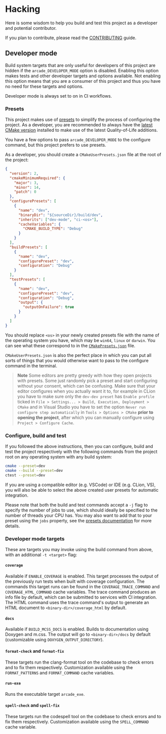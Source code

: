 # Hacking

Here is some wisdom to help you build and test this project as a developer and
potential contributor.

If you plan to contribute, please read the [CONTRIBUTING](CONTRIBUTING.md)
guide.

## Developer mode

Build system targets that are only useful for developers of this project are
hidden if the `arcade_DEVELOPER_MODE` option is disabled. Enabling this
option makes tests and other developer targets and options available. Not
enabling this option means that you are a consumer of this project and thus you
have no need for these targets and options.

Developer mode is always set to on in CI workflows.

### Presets

This project makes use of [presets][1] to simplify the process of configuring
the project. As a developer, you are recommended to always have the [latest
CMake version][2] installed to make use of the latest Quality-of-Life
additions.

You have a few options to pass `arcade_DEVELOPER_MODE` to the configure
command, but this project prefers to use presets.

As a developer, you should create a `CMakeUserPresets.json` file at the root of
the project:

```json
{
  "version": 2,
  "cmakeMinimumRequired": {
    "major": 3,
    "minor": 14,
    "patch": 0
  },
  "configurePresets": [
    {
      "name": "dev",
      "binaryDir": "${sourceDir}/build/dev",
      "inherits": ["dev-mode", "ci-<os>"],
      "cacheVariables": {
        "CMAKE_BUILD_TYPE": "Debug"
      }
    }
  ],
  "buildPresets": [
    {
      "name": "dev",
      "configurePreset": "dev",
      "configuration": "Debug"
    }
  ],
  "testPresets": [
    {
      "name": "dev",
      "configurePreset": "dev",
      "configuration": "Debug",
      "output": {
        "outputOnFailure": true
      }
    }
  ]
}
```

You should replace `<os>` in your newly created presets file with the name of
the operating system you have, which may be `win64`, `linux` or `darwin`. You
can see what these correspond to in the
[`CMakePresets.json`](CMakePresets.json) file.

`CMakeUserPresets.json` is also the perfect place in which you can put all
sorts of things that you would otherwise want to pass to the configure command
in the terminal.

> **Note**
> Some editors are pretty greedy with how they open projects with presets.
> Some just randomly pick a preset and start configuring without your consent,
> which can be confusing. Make sure that your editor configures when you
> actually want it to, for example in CLion you have to make sure only the
> `dev-dev preset` has `Enable profile` ticked in
> `File > Settings... > Build, Execution, Deployment > CMake` and in Visual
> Studio you have to set the option `Never run configure step automatically`
> in `Tools > Options > CMake` **prior to opening the project**, after which
> you can manually configure using `Project > Configure Cache`.

### Configure, build and test

If you followed the above instructions, then you can configure, build and test
the project respectively with the following commands from the project root on
any operating system with any build system:

```sh
cmake --preset=dev
cmake --build --preset=dev
ctest --preset=dev
```

If you are using a compatible editor (e.g. VSCode) or IDE (e.g. CLion, VS), you
will also be able to select the above created user presets for automatic
integration.

Please note that both the build and test commands accept a `-j` flag to specify
the number of jobs to use, which should ideally be specified to the number of
threads your CPU has. You may also want to add that to your preset using the
`jobs` property, see the [presets documentation][1] for more details.

### Developer mode targets

These are targets you may invoke using the build command from above, with an
additional `-t <target>` flag:

#### `coverage`

Available if `ENABLE_COVERAGE` is enabled. This target processes the output of
the previously run tests when built with coverage configuration. The commands
this target runs can be found in the `COVERAGE_TRACE_COMMAND` and
`COVERAGE_HTML_COMMAND` cache variables. The trace command produces an info
file by default, which can be submitted to services with CI integration. The
HTML command uses the trace command's output to generate an HTML document to
`<binary-dir>/coverage_html` by default.

#### `docs`

Available if `BUILD_MCSS_DOCS` is enabled. Builds to documentation using
Doxygen and m.css. The output will go to `<binary-dir>/docs` by default
(customizable using `DOXYGEN_OUTPUT_DIRECTORY`).

#### `format-check` and `format-fix`

These targets run the clang-format tool on the codebase to check errors and to
fix them respectively. Customization available using the `FORMAT_PATTERNS` and
`FORMAT_COMMAND` cache variables.

#### `run-exe`

Runs the executable target `arcade_exe`.

#### `spell-check` and `spell-fix`

These targets run the codespell tool on the codebase to check errors and to fix
them respectively. Customization available using the `SPELL_COMMAND` cache
variable.

[1]: https://cmake.org/cmake/help/latest/manual/cmake-presets.7.html
[2]: https://cmake.org/download/

